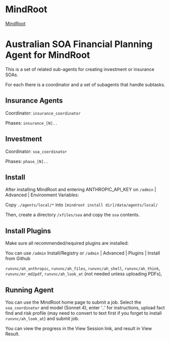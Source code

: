 # MindRoot

[MindRoot](https://github.com/runvnc/mindroot)

# Australian SOA Financial Planning Agent for MindRoot

This is a set of related sub-agents for creating investment or insurance SOAs.

For each there is a coordinator and a set of subagents that handle subtasks.

## Insurance Agents

Coordinator: `insurance_coordinator`

Phases: `insurance_[N]..`

## Investment

Coordinator: `soa_coordinator`

Phases: `phase_[N]..`

## Install

After installing MindRoot and entering ANTHROPIC_API_KEY on `/admin` | Advanced | Environment Variables:

Copy `./agents/local/*` into `[mindroot install dir]/data/agents/local/`

Then, create a directory `/xfiles/soa` and copy the `soa` contents.

## Install Plugins

Make sure all recommended/required plugins are installed:

You can use `/admin` Install/Registry or `/admin` | Advanced | Plugins | Install from Github

`runvnc/ah_anthropic`, `runvnc/ah_files`, `runvnc/ah_shell`, `runvnc/ah_think`, `runvnc/mr_md2pdf`, `runvnc/ah_look_at` (not needed unless uploading PDFs),

## Running Agent

You can use the MindRoot home page to submit a job. Select the `soa_coordinator` and model (Sonnet 4), enter '..' for instructions,
upload fact find and risk profile (may need to convert to text first if you forget to install `runvnc/ah_look_at`) and submit job.

You can view the progress in the View Session link, and result in View Result.

